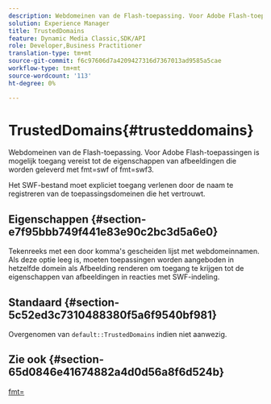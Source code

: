 ```yaml
---
description: Webdomeinen van de Flash-toepassing. Voor Adobe Flash-toepassingen is mogelijk toegang vereist tot de eigenschappen van afbeeldingen die worden geleverd met fmt=swf of fmt=swf3.
solution: Experience Manager
title: TrustedDomains
feature: Dynamic Media Classic,SDK/API
role: Developer,Business Practitioner
translation-type: tm+mt
source-git-commit: f6c97606d7a4209427316d7367013ad9585a5cae
workflow-type: tm+mt
source-wordcount: '113'
ht-degree: 0%

---
```



# TrustedDomains{#trusteddomains}

Webdomeinen van de Flash-toepassing. Voor Adobe Flash-toepassingen is mogelijk toegang vereist tot de eigenschappen van afbeeldingen die worden geleverd met fmt=swf of fmt=swf3.

Het SWF-bestand moet expliciet toegang verlenen door de naam te registreren van de toepassingsdomeinen die het vertrouwt.

## Eigenschappen {#section-e7f95bbb749f441e83e90c2bc3d5a6e0}

Tekenreeks met een door komma&#39;s gescheiden lijst met webdomeinnamen. Als deze optie leeg is, moeten toepassingen worden aangeboden in hetzelfde domein als Afbeelding renderen om toegang te krijgen tot de eigenschappen van afbeeldingen in reacties met SWF-indeling.

## Standaard {#section-5c52ed3c7310488380f5a6f9540bf981}

Overgenomen van `default::TrustedDomains` indien niet aanwezig.

## Zie ook {#section-65d0846e41674882a4d0d56a8f6d524b}

[fmt=](../../../../../is-api/http-ref/image-serving-api-ref/c-http-protocol-reference/c-command-reference/r-is-http-fmt.md#reference-cdf10043423b45ba9fe15157fb3ae37a)
